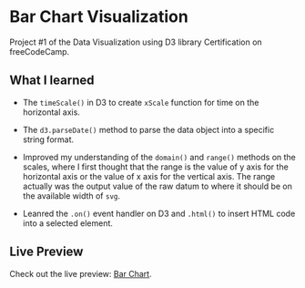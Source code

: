# Bar Chart Visualization

Project #1 of the Data Visualization using D3 library Certification on freeCodeCamp.

## What I learned

- The `timeScale()` in D3 to create `xScale` function for time on the horizontal axis.

- The `d3.parseDate()` method to parse the data object into a specific string format.

- Improved my understanding of the `domain()` and `range()` methods on the scales, where I first thought that the range is the value of y axis for the horizontal axis or the value of x axis for the vertical axis. The range actually was the output value of the raw datum to where it should be on the available width of `svg`.

- Leanred the `.on()` event handler on D3 and `.html()` to insert HTML code into a selected element.

## Live Preview

Check out the live preview: [Bar Chart](https://zxc-w.github.io/Bar-Chart/).
